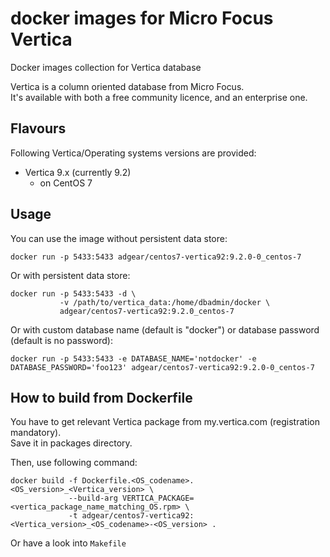 # docker images for Micro Focus Vertica

Docker images collection for Vertica database

Vertica is a column oriented database from Micro Focus.  
It's available with both a free community licence, and an enterprise one.

## Flavours

Following Vertica/Operating systems versions are provided:
- Vertica 9.x (currently 9.2)
  * on CentOS 7

## Usage

You can use the image without persistent data store:

    docker run -p 5433:5433 adgear/centos7-vertica92:9.2.0-0_centos-7

Or with persistent data store:

    docker run -p 5433:5433 -d \
               -v /path/to/vertica_data:/home/dbadmin/docker \
               adgear/centos7-vertica92:9.2.0_centos-7

Or with custom database name (default is "docker") or database password (default is no password):

    docker run -p 5433:5433 -e DATABASE_NAME='notdocker' -e DATABASE_PASSWORD='foo123' adgear/centos7-vertica92:9.2.0-0_centos-7

## How to build from Dockerfile

You have to get relevant Vertica package from my.vertica.com (registration mandatory).  
Save it in packages directory.

Then, use following command:

    docker build -f Dockerfile.<OS_codename>.<OS_version>_<Vertica_version> \
                 --build-arg VERTICA_PACKAGE=<vertica_package_name_matching_OS.rpm> \
                 -t adgear/centos7-vertica92:<Vertica_version>_<OS_codename>-<OS_version> .

Or have a look into `Makefile`

